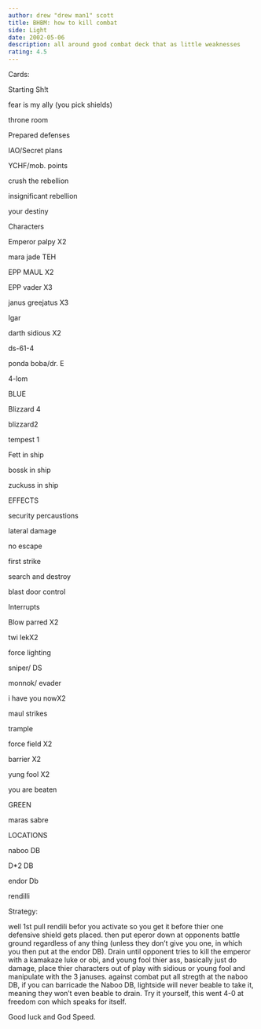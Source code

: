 ```yaml
---
author: drew "drew man1" scott
title: BHBM: how to kill combat
side: Light
date: 2002-05-06
description: all around good combat deck that as little weaknesses
rating: 4.5
---
```

Cards: 

Starting Sh!t
fear is my ally (you pick shields)
throne room
Prepared defenses
IAO/Secret plans
YCHF/mob. points
crush the rebellion
insignificant rebellion
your destiny

Characters
Emperor palpy X2
mara jade TEH
EPP MAUL X2
EPP vader X3
janus greejatus X3
Igar
darth sidious X2
ds-61-4
ponda boba/dr. E
4-lom

BLUE 
Blizzard 4
blizzard2
tempest 1
Fett in ship
bossk in ship
zuckuss in ship

EFFECTS
security percaustions
lateral damage
no escape
first strike
search and destroy
blast door control

Interrupts
Blow parred X2
twi lekX2
force lighting
sniper/ DS
monnok/ evader
i have you nowX2
maul strikes 
trample
force field X2
barrier X2
yung fool X2
you are beaten

GREEN
maras sabre

LOCATIONS
naboo DB
D*2 DB
endor Db
rendilli 

Strategy: 

well 1st pull rendili befor you activate so you get it before thier one defensive shield gets placed. then put eperor down at opponents battle ground regardless of any thing (unless they don’t give you one, in which you then put at the endor DB). Drain until opponent tries to kill the emperor with a kamakaze luke or obi, and young fool thier ass, basically just do damage, place thier characters out of play with sidious or young fool and manipulate with the 3 januses. against combat put all stregth at the naboo DB, if you can barricade the Naboo DB, lightside will never beable to take it, meaning they won’t even beable to drain. Try it yourself, this went 4-0 at freedom con which speaks for itself.
Good luck and God Speed. 
